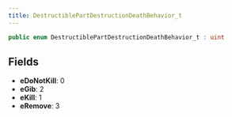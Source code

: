 ```yaml
---
title: DestructiblePartDestructionDeathBehavior_t
---
```


```csharp
public enum DestructiblePartDestructionDeathBehavior_t : uint
```

## Fields

- **eDoNotKill**: 0
- **eGib**: 2
- **eKill**: 1
- **eRemove**: 3

